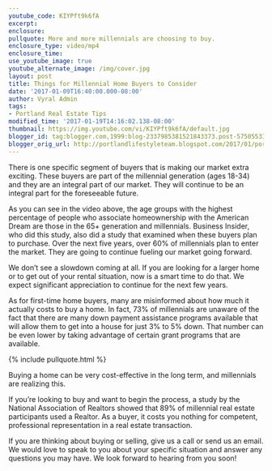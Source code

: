 ```yaml
---
youtube_code: KIYPft9k6fA
excerpt:
enclosure:
pullquote: More and more millennials are choosing to buy.
enclosure_type: video/mp4
enclosure_time:
use_youtube_image: true
youtube_alternate_image: /img/cover.jpg
layout: post
title: Things for Millennial Home Buyers to Consider
date: '2017-01-09T16:40:00.000-08:00'
author: Vyral Admin
tags:
- Portland Real Estate Tips
modified_time: '2017-01-19T14:16:02.138-08:00'
thumbnail: https://img.youtube.com/vi/KIYPft9k6fA/default.jpg
blogger_id: tag:blogger.com,1999:blog-2337985381521843373.post-5750553379778888607
blogger_orig_url: http://portlandlifestyleteam.blogspot.com/2017/01/portland-real-estate-agent-new-segment.html
---
```

There is one specific segment of buyers that is making our market extra exciting. These buyers are part of the millennial generation (ages 18-34) and they are an integral part of our market. They will continue to be an integral part for the foreseeable future.

As you can see in the video above, the age groups with the highest percentage of people who associate homeownership with the American Dream are those in the 65+ generation and millennials. Business Insider, who did this study, also did a study that examined when these buyers plan to purchase. Over the next five years, over 60% of millennials plan to enter the market. They are going to continue fueling our market going forward.

We don’t see a slowdown coming at all. If you are looking for a larger home or to get out of your rental situation, now is a smart time to do that. We expect significant appreciation to continue for the next few years.

As for first-time home buyers, many are misinformed about how much it actually costs to buy a home. In fact, 73% of millennials are unaware of the fact that there are many down payment assistance programs available that will allow them to get into a house for just 3% to 5% down. That number can be even lower by taking advantage of certain grant programs that are available.

{% include pullquote.html %}

Buying a home can be very cost-effective in the long term, and millennials are realizing this.

If you’re looking to buy and want to begin the process, a study by the National Association of Realtors showed that 89% of millennial real estate participants used a Realtor. As a buyer, it costs you nothing for competent, professional representation in a real estate transaction.

If you are thinking about buying or selling, give us a call or send us an email. We would love to speak to you about your specific situation and answer any questions you may have. We look forward to hearing from you soon!
